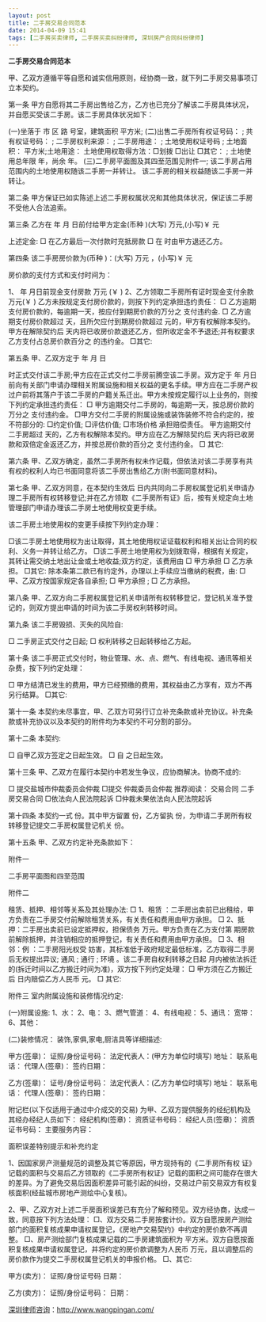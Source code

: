 ```yaml
---
layout: post
title: 二手房交易合同范本
date: 2014-04-09 15:41
tags: [二手房买卖律师, 二手房买卖纠纷律师, 深圳房产合同纠纷律师]
---
```

<strong>二手房交易合同范本</strong>

甲、乙双方遵循平等自愿和诚实信用原则，经协商一致，就下列二手房交易事项订立本契约。

第一条 甲方自愿将其二手房出售给乙方，乙方也已充分了解该二手房具体状况，并自愿买受该二手房。该二手房具体状况如下：

(一)坐落于 市 区 路 号室，建筑面积 平方米;
(二)出售二手房所有权证号码： ;
共有权证号码： ;
二手房权利来源： ;
二手房用途： ;
土地使用权证号码 ;
土地面积： 平方米;土地用途：
土地使用权取得方法：□划拨 □出让 □其它： ;
土地使用总年限 年，尚余 年。
(三)二手房平面图及其四至范围见附件一;
该二手房占用范围内的土地使用权随该二手房一并转让。
该二手房的相关权益随该二手房一并转让。

第二条 甲方保证已如实陈述上述二手房权属状况和其他具体状况，保证该二手房不受他人合法追索。

第三条 乙方在 年 月 日前付给甲方定金(币种 )(大写) 万元,(小写)￥ 元

上述定金: □ 在乙方最后一次付款时充抵房款
□ 在 时由甲方退还乙方。

第四条 该二手房房价款为(币种 )：(大写) 万元 ，(小写)￥ 元

房价款的支付方式和支付时间为：

1、 年 月日前现金支付房款 万元 (￥ )
2、乙方领取二手房所有证时现金支付余款 万元(￥ )
乙方未按规定支付房价款的，则按下列约定承担违约责任：
□ 乙方逾期支付房价款的，每逾期一天，按应付到期房价款的万分之 支付违约金.
□ 乙方逾期支付房价款超过 天，且所欠应付到期房价款超过 元的，甲方有权解除本契约。甲方在解除契约后 天内将已收房价款退还乙方，但所收定金不予退还;并有权要求乙方支付占总房价款百分之 的违约金。
□其它:

第五条 甲、乙双方定于 年 月 日

时正式交付该二手房;甲方应在正式交付二手房前腾空该二手房。双方定于 年 月日前向有关部门申请办理相关附属设施和相关权益的更名手续。甲方应在二手房产权过户前将其落户于该二手房的户籍关系迁出。甲方未按规定履行以上业务的，则按下列约定承担违约责任：
□ 甲方逾期交付二手房的，每逾期一天，按总房价款的万分之 支付违约金。
□甲方交付二手房的附属设施或装饰装修不符合约定的，按不符部分的: □约定价值; □评估价值; □市场价格 承担赔偿责任。
甲方逾期交付二手房超过 天的，乙方有权解除本契约。甲方应在乙方解除契约后
天内将已收房款和双倍定金返还乙方，并按总房价款的百分之 支付违约金。
□ 其它:

第六条 甲、乙双方确定，虽然二手房所有权未作记载，但依法对该二手房享有共有权的权利人均已书面同意将该二手房出售给乙方(附书面同意材料)。

第七条 甲、乙双方同意，在本契约生效后 日内共同向二手房权属登记机关申请办理二手房所有权转移登记;并在乙方领取《二手房所有证》后，按有关规定向土地管理部门申请办理该二手房土地使用权变更手续。

该二手房土地使用权的变更手续按下列约定办理：

□该二手房土地使用权为出让取得，其土地使用权证证载权利和相关出让合同的权利、义务一并转让给乙方。
□该二手房土地使用权为划拨取得，根据有关规定，其转让需交纳土地出让金或土地收益;双方约定，该费用由 □ 甲方承担
□ 乙方承担。
□其它:
除本条第二款已有约定外，办理以上手续应当缴纳的税费，由:
□ 甲、乙双方按国家规定各自承担;
□ 甲方承担 ;
□ 乙方承担。

第八条 甲、乙双方向二手房权属登记机关申请所有权转移登记，登记机关准予登记的，则双方提出申请的时间为该二手房权利转移时间。

第九条 该二手房毁损、灭失的风险自:

□ 二手房正式交付之日起;
□ 权利转移之日起转移给乙方起。

第十条 该二手房正式交付时，物业管理、水、点、燃气、有线电视、通讯等相关杂费，按下列约定处理：

□ 甲方结清已发生的费用，甲方已经预缴的费用，其权益由乙方享有，双方不再另行结算。
□其它:

第十一条 本契约未尽事宜，甲、乙双方可另行订立补充条款或补充协议。补充条款或补充协议以及本契约的附件均为本契约不可分割的部分。

第十二条 本契约:

□ 自甲乙双方签定之日起生效。
□ 自 之日起生效。

第十三条 甲、乙双方在履行本契约中若发生争议，应协商解决。协商不成的:

□ 提交盐城市仲裁委员会仲裁
□提交 仲裁委员会仲裁
推荐阅读： 交易合同 二手房交易合同
□依法向人民法院起诉
□仲裁未果依法向人民法院起诉

第十四条 本契约一式 份。其中甲方留置 份，乙方留执 份，为申请二手房所有权转移登记提交二手房权属登记机关 份。

第十五条 甲、乙双方约定补充条款如下：

附件一

二手房平面图和四至范围

附件二

租赁、抵押、相邻等关系及其处理办法:
□ 1、租赁 ：二手房出卖前已出租给，甲方负责在二手房交付前解除租赁关系，有关责任和费用由甲方承担。
□ 2、抵押：二手房出卖前已设定抵押权，担保债务 万元。甲方负责在乙方支付第 期房款前解除抵押，并注销相应的抵押登记，有关责任和费用由甲方承担。
□ 3、相邻：例 ：二手房阳光权受
妨害，其标准低于政府规定最低标准，乙方取得二手房后无权提出异议; 通风 ; 通行 ; 环境 。该二手房自权利转移之日起 月内被依法拆迁的(拆迁时间以乙方搬迁时间为准)，双方按下列约定处理：
□ 甲方须在乙方搬迁后 日内赔偿乙方人民币 元。
□ 其它:

附件三 室内附属设施和装修情况约定:

(一)附属设施:
1、水：
2、电：
3、燃气管道：
4、有线电视：
5、通讯： 宽带：
6、其他：

(二)装修情况：
装饰,家俱,家电,厨洁具等详细描述:

甲方(签章)： 证照/身份证号码：
法定代表人：(甲方为单位时填写)
地址：
联系电话：
代理人(签章)：
签约日期：

乙方(签章)： 证号/身份证号码：
法定代表人：(乙方为单位时填写)
地址：
联系电话：
代理人(签章)：
签约日期：

附记栏(以下仅适用于通过中介成交的交易)
为甲、乙双方提供服务的经纪机构及其经办经纪人员如下：
经纪机构(签章)：
资质证书号码：
经纪人员(签章)：
资质证书号码：
主要服务内容：

面积误差特别提示和补充约定

1、因国家房产测量规范的调整及其它等原因，甲方现持有的《二手房所有权
证》记载的面积与交易后乙方领取的《二手房所有权证》记载的面积之间可能存在很大的差异。为了避免交易后因面积差异可能引起的纠纷，交易过户前交易双方有权复核面积(经盐城市房地产测绘中心复核)。

2、甲、乙双方对上述二手房面积误差已有充分了解和预见。双方经协商，达成一致，同意按下列方法处理：
□、双方交易二手房按套计价。双方自愿按房产测绘部门的面积复核成果申请权属登记，《房地产交易契约》中约定的房价款不再调整。
□、房产测绘部门复核成果记载的二手房建筑面积为
平方米。双方自愿按面积复核成果申请权属登记，并将约定的房价款调整为人民币
万元，且以调整后的房价款作为提交二手房权属登记机关的申报价格。
□、其它:

甲方(卖方)： 证照/身份证号码
日期：

乙方(卖方)： 证照/身份证号码：
日期：

<a href="http://www.wangpingan.com/">深圳律师咨询</a>：<a href="http://www.wangpingan.com/">http://www.wangpingan.com/</a>

